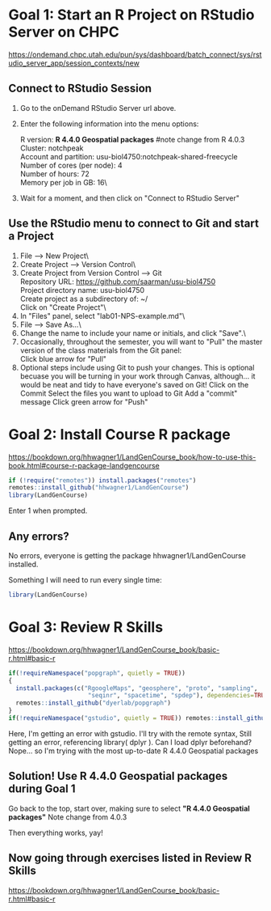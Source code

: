 # Goal 1: Start an R Project on RStudio Server on CHPC

<https://ondemand.chpc.utah.edu/pun/sys/dashboard/batch_connect/sys/rstudio_server_app/session_contexts/new>

## Connect to RStudio Session

1.  Go to the onDemand RStudio Server url above.

2.  Enter the following information into the menu options:

    R version: **R 4.4.0 Geospatial packages** #note change from R 4.0.3\
    Cluster: notchpeak\
    Account and partition: usu-biol4750:notchpeak-shared-freecycle\
    Number of cores (per node): 4\
    Number of hours: 72\
    Memory per job in GB: 16\

3.  Wait for a moment, and then click on "Connect to RStudio Server"

## Use the RStudio menu to connect to Git and start a Project

1.  File --\> New Project\
2.  Create Project --\> Version Control\
3.  Create Project from Version Control --\> Git\
    Repository URL: <https://github.com/saarman/usu-biol4750>\
    Project directory name: usu-biol4750\
    Create project as a subdirectory of: \~/\
    Click on "Create Project"\
4.  In "Files" panel, select "lab01-NPS-example.md"\
5.  File --\> Save As...\
6.  Change the name to include your name or initials, and click "Save".\
7.  Occasionally, throughout the semester, you will want to "Pull" the master version of the class materials from the Git panel:\
    Click blue arrow for "Pull"
8.  Optional steps include using Git to push your changes. This is optional becuase you will be turning in your work through Canvas, although... it would be neat and tidy to have everyone's saved on Git! Click on the Commit Select the files you want to upload to Git Add a "commit" message Click green arrow for "Push"

# Goal 2: Install Course R package

<https://bookdown.org/hhwagner1/LandGenCourse_book/how-to-use-this-book.html#course-r-package-landgencourse>

``` r
if (!require("remotes")) install.packages("remotes")
remotes::install_github("hhwagner1/LandGenCourse")
library(LandGenCourse)
```

Enter 1 when prompted.

## Any errors?

No errors, everyone is getting the package hhwagner1/LandGenCourse installed.

Something I will need to run every single time:

``` r
library(LandGenCourse)
```

# Goal 3: Review R Skills

<https://bookdown.org/hhwagner1/LandGenCourse_book/basic-r.html#basic-r>

``` r
if(!requireNamespace("popgraph", quietly = TRUE))
{
  install.packages(c("RgoogleMaps", "geosphere", "proto", "sampling", 
                      "seqinr", "spacetime", "spdep"), dependencies=TRUE)
  remotes::install_github("dyerlab/popgraph")
}
if(!requireNamespace("gstudio", quietly = TRUE)) remotes::install_github("dyerlab/gstudio")
```

Here, I'm getting an error with gstudio. I'll try with the remote syntax, Still getting an error, referencing library( dplyr ). Can I load dplyr beforehand? Nope... so I'm trying with the most up-to-date R 4.4.0 Geospatial packages

## Solution! Use **R 4.4.0 Geospatial packages during Goal 1**

Go back to the top, start over, making sure to select **"R 4.4.0 Geospatial packages"** Note change from 4.0.3

Then everything works, yay!

## Now going through exercises listed in Review R Skills

<https://bookdown.org/hhwagner1/LandGenCourse_book/basic-r.html#basic-r>
